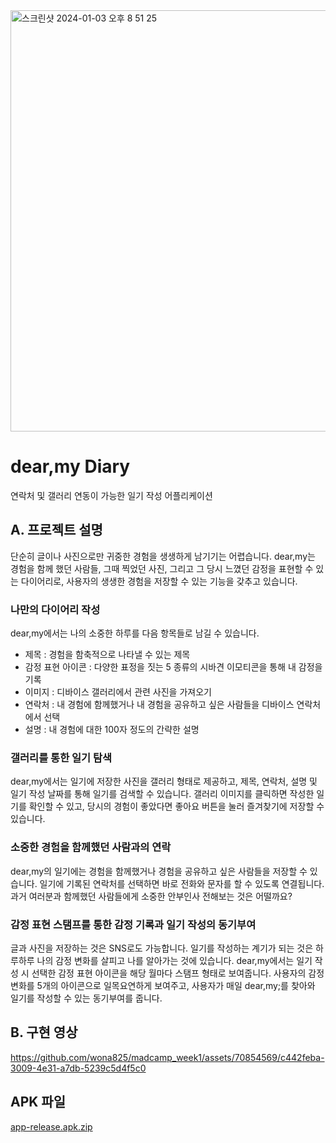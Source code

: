 
<img width="674" alt="스크린샷 2024-01-03 오후 8 51 25" src="https://github.com/wona825/madcamp_week1/assets/81519167/2842c16c-c822-4b9f-a094-b9a2be319581">

# dear,my Diary
연락처 및 갤러리 연동이 가능한 일기 작성 어플리케이션

## 

## A. 프로젝트 설명

단순히 글이나 사진으로만 귀중한 경험을 생생하게 남기기는 어렵습니다. dear,my는 경험을 함께 했던 사람들, 그때 찍었던 사진, 그리고 그 당시 느꼈던 감정을 표현할 수 있는 다이어리로, 사용자의 생생한 경험을 저장할 수 있는 기능을 갖추고 있습니다.


### 나만의 다이어리 작성
dear,my에서는 나의 소중한 하루를 다음 항목들로 남길 수 있습니다.
- 제목 : 경험을 함축적으로 나타낼 수 있는 제목
- 감정 표현 아이콘 : 다양한 표정을 짓는 5 종류의 시바견 이모티콘을 통해 내 감정을 기록
- 이미지 : 디바이스 갤러리에서 관련 사진을 가져오기
- 연락처 : 내 경험에 함께했거나 내 경험을 공유하고 싶은 사람들을 디바이스 연락처에서 선택
- 설명 : 내 경험에 대한 100자 정도의 간략한 설명

### 갤러리를 통한 일기 탐색
dear,my에서는 일기에 저장한 사진을 갤러리 형태로 제공하고, 제목, 연락처, 설명 및 일기 작성 날짜를 통해 일기를 검색할 수 있습니다.
갤러리 이미지를 클릭하면 작성한 일기를 확인할 수 있고, 당시의 경험이 좋았다면 좋아요 버튼을 눌러 즐겨찾기에 저장할 수 있습니다.

### 소중한 경험을 함께했던 사람과의 연락
dear,my의 일기에는 경험을 함께했거나 경험을 공유하고 싶은 사람들을 저장할 수 있습니다. 일기에 기록된 연락처를 선택하면 바로 전화와 문자를 할 수 있도록 연결됩니다. 
과거 여러분과 함께했던 사람들에게 소중한 안부인사 전해보는 것은 어떨까요?

### 감정 표현 스탬프를 통한 감정 기록과 일기 작성의 동기부여
글과 사진을 저장하는 것은 SNS로도 가능합니다. 일기를 작성하는 계기가 되는 것은 하루하루 나의 감정 변화를 살피고 나를 알아가는 것에 있습니다. 
dear,my에서는 일기 작성 시 선택한 감정 표현 아이콘을 해당 월마다 스탬프 형태로 보여줍니다.
사용자의 감정변화를 5개의 아이콘으로 일목요연하게 보여주고, 사용자가 매일 dear,my;를 찾아와 일기를 작성할 수 있는 동기부여를 줍니다.


## B. 구현 영상

https://github.com/wona825/madcamp_week1/assets/70854569/c442feba-3009-4e31-a7db-5239c5d4f5c0



## APK 파일
[app-release.apk.zip](https://github.com/wona825/madcamp_week1/files/13818417/app-release.apk.zip)
